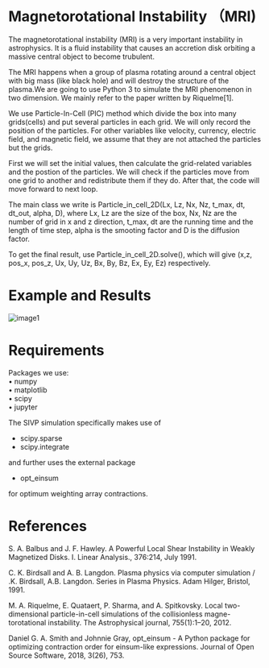 # Magnetorotational Instability （MRI) 
The magnetorotational instability (MRI) is a very important instability in astrophysics. It is a fluid instability that causes an accretion disk orbiting a massive central object to become trubulent.  
  
The MRI happens when a group of plasma rotating around a central object with big mass (like black hole) and will destroy the structure of the plasma.We are going to use Python 3 to simulate the MRI phenomenon in two dimension. We mainly refer to the paper written by Riquelme[1].  
  
We use Particle-In-Cell (PIC) method which divide the box into many grids(cells) and put several particles in each grid. We will only record the position of the particles. For other variables like velocity, currency, electric field, and magnetic field, we assume that they are not attached the particles but the grids. 
  
First we will set the initial values, then calculate the grid-related variables and the postion of the particles. We will check if the particles move from one grid to another and redistribute them if they do. After that, the code will move forward to next loop.  
  
The main class we write is Particle_in_cell_2D(Lx, Lz, Nx, Nz, t_max, dt, dt_out, alpha, D), where Lx, Lz are the size of the box, Nx, Nz are the number of grid in x and z direction, t_max, dt are the running time and the length of time step, alpha is the smooting factor and D is the diffusion factor.  
  
To get the final result, use Particle_in_cell_2D.solve(), which will give (x,z, pos_x, pos_z, Ux, Uy, Uz, Bx, By, Bz, Ex, Ey, Ez) respectively.  

# Example and Results

![image1](https://github.com/ehansen99/Python-Kinetic-Magnetorotational-Instability/assets/107236110/4b2c269b-906f-43c2-9cbf-11cc0a50266d)

# Requirements
Packages we use:  
&bull; numpy  
&bull; matplotlib  
&bull; scipy  
&bull; jupyter

The SIVP simulation specifically makes use of
* scipy.sparse
* scipy.integrate
  
and further uses the external package
* opt_einsum
  
for optimum weighting array contractions.


# References

S. A. Balbus and J. F. Hawley. A Powerful Local Shear Instability in Weakly
Magnetized Disks. I. Linear Analysis., 376:214, July 1991.

C. K. Birdsall and A. B. Langdon. Plasma physics via computer simulation /
.K. Birdsall, A.B. Langdon. Series in Plasma Physics. Adam Hilger, Bristol,
1991.

M. A. Riquelme, E. Quataert, P. Sharma, and A. Spitkovsky.
Local two-dimensional particle-in-cell simulations of the collisionless magne-
torotational instability. The Astrophysical journal, 755(1):1–20, 2012.

Daniel G. A. Smith and Johnnie Gray, opt_einsum - A Python package for optimizing contraction order for einsum-like expressions. Journal of Open Source Software, 2018, 3(26), 753.
